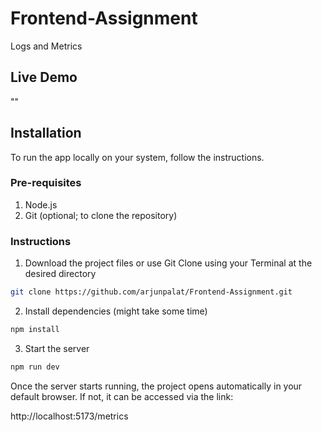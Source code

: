 
# Frontend-Assignment

Logs and Metrics 



## Live Demo

""


## Installation

To run the app locally on your system, follow the instructions.

 ### Pre-requisites
   1. Node.js
   2. Git (optional; to clone the repository)

 ### Instructions




1) Download the project files or use Git Clone using your Terminal at the desired directory
```bash
git clone https://github.com/arjunpalat/Frontend-Assignment.git
```  
2) Install dependencies (might take some time)

```bash
npm install
```

3) Start the server

```bash
npm run dev
```

Once the server starts running, the project opens automatically in your default browser. If not, it can be accessed via the link:

http://localhost:5173/metrics
